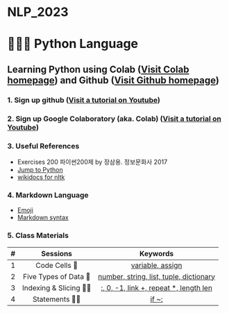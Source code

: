 # NLP_2023

# 👶🍼🐤 **Python Language**

## **Learning Python** using **Colab** ([Visit Colab homepage](https://colab.research.google.com/?utm_source=scs-index)) and **Github** ([Visit Github homepage](https://github.com/))

### **1. Sign up github** ([Visit a tutorial on Youtube](https://www.youtube.com/watch?v=c-NikCpec7U))
### **2. Sign up Google Colaboratory** (aka. Colab) ([Visit a tutorial on Youtube](https://www.youtube.com/watch?v=2X_EU18OeYM))


### **3. Useful References**
- Exercises 200 파이썬200제 by 장삼용. 정보문화사 2017
- [Jump to Python](https://wikidocs.net/book/1)
- [wikidocs for nltk](https://wikidocs.net/21667)

### **4. Markdown Language**
* [Emoji](https://gist.github.com/rxaviers/7360908)
* [Markdown syntax](https://www.markdownguide.org/basic-syntax/)

### **5. Class Materials**

| # | Sessions | Keywords |
|:--:|:--:|:--:|
| 1 | Code Cells 💝 | [variable, assign](https://github.com/adorable827/NLP_2023/blob/main/1_CodeCells_Basic.ipynb)|  
| 2 | Five Types of Data 💎 | [number, string, list, tuple, dictionary](https://github.com/adorable827/NLP_2023/blob/main/2_FiveTypesofData.ipynb)|
| 3 | Indexing & Slicing 🍬💌 | [:, 0, -1, link +, repeat *, length len](https://github.com/ms624atyale/NLP_2023/blob/main/3_Indexing_Slicing.ipynb)|
| 4 | Statements 🥇💓 | [if ~:](https://github.com/adorable827/NLP_2023/blob/main/4_1_IfStatement.ipynb)|

